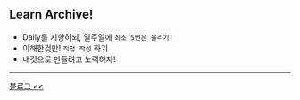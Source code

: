 ## Learn Archive!
+ Daily를 지향하되, 일주일에 `최소 5번은 올리기!`
+ 이해한것만! `직접 작성` 하기
+ 내것으로 만들려고 노력하자!
- - - 
[블로그 <<](https://blog.naver.com/yondo123)